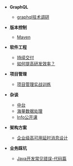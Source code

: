 <!-- docs/_sidebar.md -->

- **GraphQL**

  - [graphql技术调研](D类/D01-GraphQL/[graphql.cn]-调研graphql技术.md)
- **版本控制**

  - [Maven](D类/D02-版本控制/[RUNOOB]-Maven教程.md)
- **软件工程**
  - [持续交付](D类/D03-软件工程/[极客时间]-持续交付.md)
  - [如何提高研发效率？](D类/D03-软件工程/[极客时间]-如何提高研发效率？.md)
- **项目管理**

  - [项目管理实战训练](D类/D06-项目管理/[授客学堂]-项目管理实战训练.md)
- **杂谈**

  - [中台](D类/D08-杂谈/[极客时间]-说透中台.md)
  - [海量数据处理](D类/D08-杂谈/[advanced-java]-海量数据处理.md)
  - [Info公开课](D类/D08-杂谈/InfoQ公开课.md)
- **架构方案**

  - [企业级高可用延时消息设计](D类/D09-架构方案/企业级高可用延时消息设计.md)
- **业务踩坑**

  - [Java开发常见错误-代码篇](D类/D10-业务踩坑/[极客时间]-Java开发常见错误-01代码篇.md)


